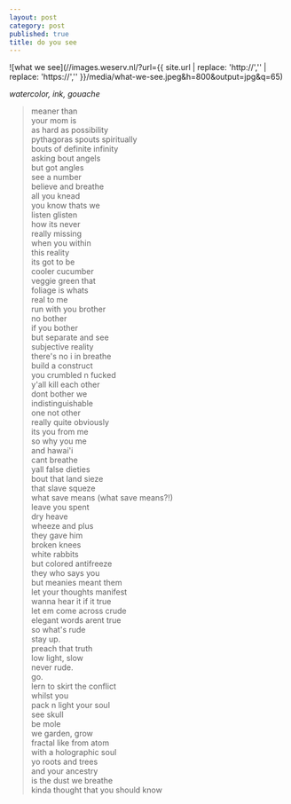 ```yaml
---
layout: post
category: post
published: true
title: do you see
---
```

![what we see](//images.weserv.nl/?url={{ site.url | replace: 'http://','' | replace: 'https://','' }}/media/what-we-see.jpeg&h=800&output=jpg&q=65)
<!--more-->
<span class='date fr'>*watercolor, ink, gouache*</span><br>
  
  
  
>meaner than  
your mom is    
as hard as possibility   
pythagoras spouts spiritually  
bouts of definite infinity  
asking bout angels  
but got angles  
see a number  
believe and breathe  
all you knead  
you know thats we    
listen glisten   
how its never  
really missing  
when you within  
this reality  
its got to be  
cooler cucumber  
veggie green that  
foliage is whats  
real to me  
run with you brother  
no bother  
if you bother  
but separate and see  
subjective reality  
there's no i in breathe  
build a construct  
you crumbled n fucked    
y'all kill each other  
dont bother we  
indistinguishable  
one not other  
really quite obviously  
its you from me  
so why you me  
and hawai'i  
cant breathe  
yall false dieties  
bout that land sieze  
that slave squeze  
what save means (what save means?!)  
leave you spent  
dry heave  
wheeze and plus  
they gave him  
broken knees  
white rabbits  
but colored antifreeze  
they who says you  
but meanies meant them    
let your thoughts manifest  
wanna hear it if it true      
let em come across crude  
elegant words arent true  
so what's rude  
stay up.  
preach that truth  
low light, slow  
never rude.  
go.  
lern to skirt the conflict  
whilst you  
pack n light your soul  
see skull  
be mole  
we garden, grow  
fractal like from atom  
with a holographic soul  
yo roots and trees  
and your ancestry  
is the dust we breathe  
kinda thought that you should know
